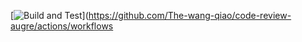 [![Build and Test](https://github.com/The-wang-qiao/code-review-augre/actions/workflows/build.yml/badge.svg)](https://github.com/The-wang-qiao/code-review-augre/actions/workflows